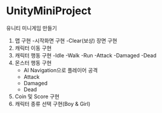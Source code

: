 # UnityMiniProject
 유니티 미니게임 만들기
1. 맵 구현
   -시작화면 구현
   -Clear(보상) 장면 구현
2. 캐릭터 이동 구현
3. 캐릭터 행동 구현
   -Idle
   -Walk
   -Run
   -Attack
   -Damaged
   -Dead
4. 몬스터 행동 구현
   - AI Navigation으로 플레이어 공격
   - Attack
   - Damaged
   - Dead
5. Coin 및 Score 구현
6. 캐릭터 종류 선택 구현(Boy & Girl)
